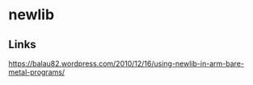 # newlib

## Links

https://balau82.wordpress.com/2010/12/16/using-newlib-in-arm-bare-metal-programs/
